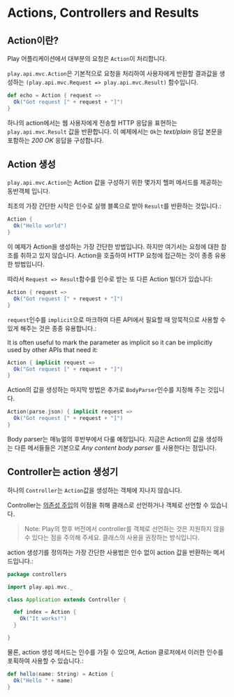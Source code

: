 # Actions, Controllers and Results

## Action이란?

Play 어플리케이션에서 대부분의 요청은 `Action`이 처리합니다.

`play.api.mvc.Action`은 기본적으로 요청을 처리하여 사용자에게 반환할 결과값을 생성하는 `(play.api.mvc.Request => play.api.mvc.Result)` 함수입니다.

```scala
def echo = Action { request =>
  Ok("Got request [" + request + "]")
}
```

하나의 action에서는 웹 사용자에게 전송할 HTTP 응답을 표현하는 `play.api.mvc.Result` 값을 반환합니다. 이 예제에서는 `Ok`는 *text/plain* 응답 본문을 포함하는 *200 OK* 응답을 구성합니다.

## Action 생성
`play.api.mvc.Action`는 Action 값을 구성하기 위한 몇가지 헬퍼 메서드를 제공하는 동반객체 입니다.

최초의 가장 간단한 시작은 인수로 실행 블록으로 받아 `Result`를 반환하는 것입니다.:

```scala
Action {
  Ok("Hello world")
}
```

이 예제가 Action을 생성하는 가장 간단한 방법입니다. 하지만 여기서는 요청에 대한 참조를 취하고 있지 않습니다. Action을 호출하여 HTTP 요청에 접근하는 것이 종종 유용한 방법입니다.

따라서 `Request => Result`함수를 인수로 받는 또 다른 Action 빌더가 있습니다:

```scala
Action { request =>
  Ok("Got request [" + request + "]")
}
```

`request`인수를 `implicit`으로 마크하여 다른 API에서 필요할 때 암묵적으로 사용할 수 있게 해주는 것은 종종 유용합니다.:

It is often useful to mark the  parameter as implicit so it can be implicitly used by other APIs that need it:

```scala
Action { implicit request =>
  Ok("Got request [" + request + "]")
}
```

Action의 값을 생성하는 마지막 방법은 추가로 `BodyParser`인수를 지정해 주는 것입니다.

```scala
Action(parse.json) { implicit request =>
  Ok("Got request [" + request + "]")
}
```
Body parser는 매뉴얼의 후반부에서 다룰 예정입니다. 지금은 Action의 값을 생성하는 다른 메서들들은 기본으로 *Any content body parser* 를 사용한다는 점입니다.

## Controller는 action 생성기

하나의 `Controller`는 `Action`값을 생성하는 객체에 지나지 않습니다.

Controller는 [의존성 주입](https://www.playframework.com/documentation/2.5.x/ScalaDependencyInjection)의 이점을 취해 클래스로 선언하거나 객체로 선언할 수 있습니다.

> Note: Play의 향후 버전에서 controller를 객체로 선언하는 것은 지원하지 않을 수 있다는 점을 주의해 주세요. 클래스의 사용을 권장하는 방식입니다.

action 생성기를 정의하는 가장 간단한 사용법은 인수 없이 action 값을 반환하는 메서드입니다.:

```scala
package controllers

import play.api.mvc._

class Application extends Controller {

  def index = Action {
    Ok("It works!")
  }

}
```

물론, action 생성 메서드는 인수를 가질 수 있으며, Action 클로저에서 이러한 인수를 포획하여 사용할 수 있습니다.:

```scala
def hello(name: String) = Action {
  Ok("Hello " + name)
}
```
